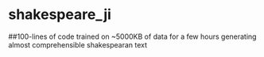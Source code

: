 # shakespeare_ji
##100-lines of code trained on ~5000KB of data for a few hours generating almost comprehensible shakespearan text

